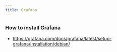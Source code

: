 ```yaml
---
title: Grafana
---
```


### How to install Grafana

- https://grafana.com/docs/grafana/latest/setup-grafana/installation/debian/